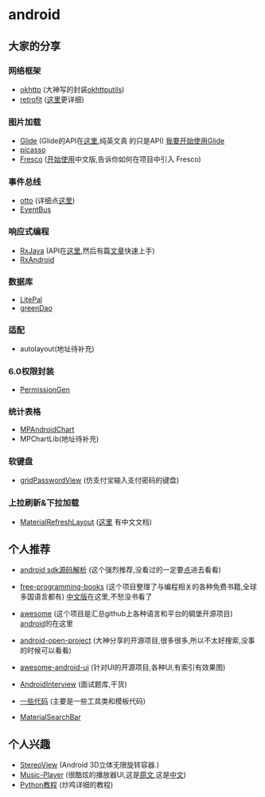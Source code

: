 # android

## 大家的分享
### 网络框架
- [okhttp](https://github.com/square/okhttp)  (大神写的封装[okhttputils](https://github.com/hongyangAndroid/okhttputils))
- [retrofit](https://github.com/square/retrofit)  ([这里](http://square.github.io/retrofit/)更详细)

### 图片加载
- [Glide](https://github.com/bumptech/glide)  (Glide的API在[这里](http://bumptech.github.io/glide/javadocs/latest/index.html),纯英文真
的只是API) [我要开始使用Glide](http://mrfu.me/2016/02/27/Glide_Getting_Started/)
- [picasso](https://github.com/square/picasso)
- [Fresco](https://github.com/facebook/fresco)  ([开始使用](http://fresco-cn.org/docs/index.html)中文版,告诉你如何在项目中引入 Fresco)

### 事件总线
- [otto](https://github.com/square/otto)  (详细点[这里](http://square.github.io/otto/))
- [EventBus](https://github.com/greenrobot/EventBus)

### 响应式编程
- [RxJava](https://github.com/ReactiveX/RxJava) (API在[这里](http://reactivex.io/RxJava/javadoc/),然后有篇[文章](http://gank.io/post/560e15be2dca930e00da1083)快速上手)
- [RxAndroid](https://github.com/ReactiveX/RxAndroid)

### 数据库
- [LitePal](https://github.com/LitePalFramework/LitePal)
- [greenDao](https://github.com/greenrobot/greenDAO)

### 适配
- autolayout(地址待补充)

### 6.0权限封装
- [PermissionGen](https://github.com/lovedise/PermissionGen)

### 统计表格
- [MPAndroidChart](https://github.com/PhilJay/MPAndroidChart)
- MPChartLib(地址待补充)

### 软键盘
- [gridPasswordView](https://github.com/Jungerr/GridPasswordView) (仿支付宝输入支付密码的键盘)

### 上拉刷新&下拉加载
- [MaterialRefreshLayout](https://github.com/android-cjj/Android-MaterialRefreshLayout)  ([这里](https://github.com/android-cjj/Android-MaterialRefreshLayout/blob/master/README-cn.md)
有中文文档)


## 个人推荐

- [android sdk源码解析](https://github.com/LittleFriendsGroup/AndroidSdkSourceAnalysis) (这个强烈推荐,没看过的一定要[点](https://github.com/LittleFriendsGroup/AndroidSdkSourceAnalysis)进去看看)

- [free-programming-books](https://github.com/vhf/free-programming-books) (这个项目整理了与编程相关的各种免费书籍,全球多国语言都有)
[中文版](https://github.com/vhf/free-programming-books/blob/master/free-programming-books-zh.md)在这里,不愁没书看了

- [awesome](https://github.com/sindresorhus/awesome)  (这个项目是汇总github上各种语言和平台的碉堡开源项目)
[android](https://github.com/JStumpp/awesome-android)的在这里

- [android-open-project](https://github.com/Trinea/android-open-project)  (大神分享的开源项目,很多很多,所以不太好搜索,没事的时候可以看看)

- [awesome-android-ui](https://github.com/wasabeef/awesome-android-ui)  (针对UI的开源项目,各种UI,有索引有效果图)

- [AndroidInterview](https://github.com/JackyAndroid/AndroidInterview-Q-A)  (面试题库,干货)

- [一些代码](http://www.jianshu.com/p/72494773aace) (主要是一些工具类和模板代码)

- [MaterialSearchBar](https://github.com/mancj/MaterialSearchBar)

## 个人兴趣

- [StereoView](https://github.com/ImmortalZ/StereoView) (Android 3D立体无限旋转容器.)
- [Music-Player](https://github.com/andremion/Music-Player) (很酷炫的播放器UI,这是[原文](https://stories.uplabs.com/music-player-3a85864d6df7#.vk023cccy),这是[中文](http://www.jcodecraeer.com/a/anzhuokaifa/androidkaifa/2016/0711/4490.html))
- [Python教程](http://www.liaoxuefeng.com/wiki/0014316089557264a6b348958f449949df42a6d3a2e542c000)  (炒鸡详细的教程)
